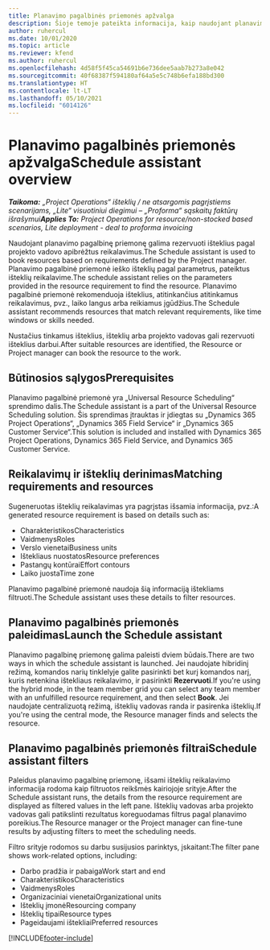 ```yaml
---
title: Planavimo pagalbinės priemonės apžvalga
description: Šioje temoje pateikta informacija, kaip naudojant planavimo pagalbinę priemonę rezervuoti išteklius.
author: ruhercul
ms.date: 10/01/2020
ms.topic: article
ms.reviewer: kfend
ms.author: ruhercul
ms.openlocfilehash: 4d58f5f45ca54691b6e736dee5aab7b273a8e042
ms.sourcegitcommit: 40f68387f594180af64a5e5c748b6efa188bd300
ms.translationtype: HT
ms.contentlocale: lt-LT
ms.lasthandoff: 05/10/2021
ms.locfileid: "6014126"
---
```

# <a name="schedule-assistant-overview"></a><span data-ttu-id="b7040-103">Planavimo pagalbinės priemonės apžvalga</span><span class="sxs-lookup"><span data-stu-id="b7040-103">Schedule assistant overview</span></span>

<span data-ttu-id="b7040-104">_**Taikoma:** „Project Operations“ išteklių / ne atsargomis pagrįstiems scenarijams, „Lite“ visuotiniui diegimui – „Proforma“ sąskaitų faktūrų išrašymui_</span><span class="sxs-lookup"><span data-stu-id="b7040-104">_**Applies To:** Project Operations for resource/non-stocked based scenarios, Lite deployment - deal to proforma invoicing_</span></span>

<span data-ttu-id="b7040-105">Naudojant planavimo pagalbinę priemonę galima rezervuoti išteklius pagal projekto vadovo apibrėžtus reikalavimus.</span><span class="sxs-lookup"><span data-stu-id="b7040-105">The Schedule assistant is used to book resources based on requirements defined by the Project manager.</span></span> <span data-ttu-id="b7040-106">Planavimo pagalbinė priemonė ieško išteklių pagal parametrus, pateiktus išteklių reikalavime.</span><span class="sxs-lookup"><span data-stu-id="b7040-106">The schedule assistant relies on the parameters provided in the resource requirement to find the resource.</span></span> <span data-ttu-id="b7040-107">Planavimo pagalbinė priemonė rekomenduoja išteklius, atitinkančius atitinkamus reikalavimus, pvz., laiko langus arba reikiamus įgūdžius.</span><span class="sxs-lookup"><span data-stu-id="b7040-107">The Schedule assistant recommends resources that match relevant requirements, like time windows or skills needed.</span></span>

<span data-ttu-id="b7040-108">Nustačius tinkamus išteklius, išteklių arba projekto vadovas gali rezervuoti išteklius darbui.</span><span class="sxs-lookup"><span data-stu-id="b7040-108">After suitable resources are identified, the Resource or Project manager can book the resource to the work.</span></span>

## <a name="prerequisites"></a><span data-ttu-id="b7040-109">Būtinosios sąlygos</span><span class="sxs-lookup"><span data-stu-id="b7040-109">Prerequisites</span></span>

<span data-ttu-id="b7040-110">Planavimo pagalbinė priemonė yra „Universal Resource Scheduling“ sprendimo dalis.</span><span class="sxs-lookup"><span data-stu-id="b7040-110">The Schedule assistant is a part of the Universal Resource Scheduling solution.</span></span> <span data-ttu-id="b7040-111">Šis sprendimas įtrauktas ir įdiegtas su „Dynamics 365 Project Operations“, „Dynamics 365 Field Service“ ir „Dynamics 365 Customer Service“.</span><span class="sxs-lookup"><span data-stu-id="b7040-111">This solution is included and installed with Dynamics 365 Project Operations, Dynamics 365 Field Service, and Dynamics 365 Customer Service.</span></span>

## <a name="matching-requirements-and-resources"></a><span data-ttu-id="b7040-112">Reikalavimų ir išteklių derinimas</span><span class="sxs-lookup"><span data-stu-id="b7040-112">Matching requirements and resources</span></span>

<span data-ttu-id="b7040-113">Sugeneruotas išteklių reikalavimas yra pagrįstas išsamia informacija, pvz.:</span><span class="sxs-lookup"><span data-stu-id="b7040-113">A generated resource requirement is based on details such as:</span></span>

-   <span data-ttu-id="b7040-114">Charakteristikos</span><span class="sxs-lookup"><span data-stu-id="b7040-114">Characteristics</span></span>
-   <span data-ttu-id="b7040-115">Vaidmenys</span><span class="sxs-lookup"><span data-stu-id="b7040-115">Roles</span></span>
-   <span data-ttu-id="b7040-116">Verslo vienetai</span><span class="sxs-lookup"><span data-stu-id="b7040-116">Business units</span></span>
-   <span data-ttu-id="b7040-117">Ištekliaus nuostatos</span><span class="sxs-lookup"><span data-stu-id="b7040-117">Resource preferences</span></span>
-   <span data-ttu-id="b7040-118">Pastangų kontūrai</span><span class="sxs-lookup"><span data-stu-id="b7040-118">Effort contours</span></span>
-   <span data-ttu-id="b7040-119">Laiko juosta</span><span class="sxs-lookup"><span data-stu-id="b7040-119">Time zone</span></span>

<span data-ttu-id="b7040-120">Planavimo pagalbinė priemonė naudoja šią informaciją ištekliams filtruoti.</span><span class="sxs-lookup"><span data-stu-id="b7040-120">The Schedule assistant uses these details to filter resources.</span></span>

## <a name="launch-the-schedule-assistant"></a><span data-ttu-id="b7040-121">Planavimo pagalbinės priemonės paleidimas</span><span class="sxs-lookup"><span data-stu-id="b7040-121">Launch the Schedule assistant</span></span>

<span data-ttu-id="b7040-122">Planavimo pagalbinę priemonę galima paleisti dviem būdais.</span><span class="sxs-lookup"><span data-stu-id="b7040-122">There are two ways in which the schedule assistant is launched.</span></span> <span data-ttu-id="b7040-123">Jei naudojate hibridinį režimą, komandos narių tinklelyje galite pasirinkti bet kurį komandos narį, kuris netenkina ištekliaus reikalavimo, ir pasirinkti **Rezervuoti**.</span><span class="sxs-lookup"><span data-stu-id="b7040-123">If you're using the hybrid mode, in the team member grid you can select any team member with an unfulfilled resource requirement, and then select **Book**.</span></span> <span data-ttu-id="b7040-124">Jei naudojate centralizuotą režimą, išteklių vadovas randa ir pasirenka išteklių.</span><span class="sxs-lookup"><span data-stu-id="b7040-124">If you're using the central mode, the Resource manager finds and selects the resource.</span></span>

## <a name="schedule-assistant-filters"></a><span data-ttu-id="b7040-125">Planavimo pagalbinės priemonės filtrai</span><span class="sxs-lookup"><span data-stu-id="b7040-125">Schedule assistant filters</span></span>

<span data-ttu-id="b7040-126">Paleidus planavimo pagalbinę priemonę, išsami išteklių reikalavimo informacija rodoma kaip filtruotos reikšmės kairiojoje srityje.</span><span class="sxs-lookup"><span data-stu-id="b7040-126">After the Schedule assistant runs, the details from the resource requirement are displayed as filtered values in the left pane.</span></span> <span data-ttu-id="b7040-127">Išteklių vadovas arba projekto vadovas gali patikslinti rezultatus koreguodamas filtrus pagal planavimo poreikius.</span><span class="sxs-lookup"><span data-stu-id="b7040-127">The Resource manager or the Project manager can fine-tune results by adjusting filters to meet the scheduling needs.</span></span>

<span data-ttu-id="b7040-128">Filtro srityje rodomos su darbu susijusios parinktys, įskaitant:</span><span class="sxs-lookup"><span data-stu-id="b7040-128">The filter pane shows work-related options, including:</span></span>

-   <span data-ttu-id="b7040-129">Darbo pradžia ir pabaiga</span><span class="sxs-lookup"><span data-stu-id="b7040-129">Work start and end</span></span>
-   <span data-ttu-id="b7040-130">Charakteristikos</span><span class="sxs-lookup"><span data-stu-id="b7040-130">Characteristics</span></span>
-   <span data-ttu-id="b7040-131">Vaidmenys</span><span class="sxs-lookup"><span data-stu-id="b7040-131">Roles</span></span>
-   <span data-ttu-id="b7040-132">Organizaciniai vienetai</span><span class="sxs-lookup"><span data-stu-id="b7040-132">Organizational units</span></span>
-   <span data-ttu-id="b7040-133">Išteklių įmonė</span><span class="sxs-lookup"><span data-stu-id="b7040-133">Resourcing company</span></span>
-   <span data-ttu-id="b7040-134">Išteklių tipai</span><span class="sxs-lookup"><span data-stu-id="b7040-134">Resource types</span></span>
-   <span data-ttu-id="b7040-135">Pageidaujami ištekliai</span><span class="sxs-lookup"><span data-stu-id="b7040-135">Preferred resources</span></span>


[!INCLUDE[footer-include](../includes/footer-banner.md)]